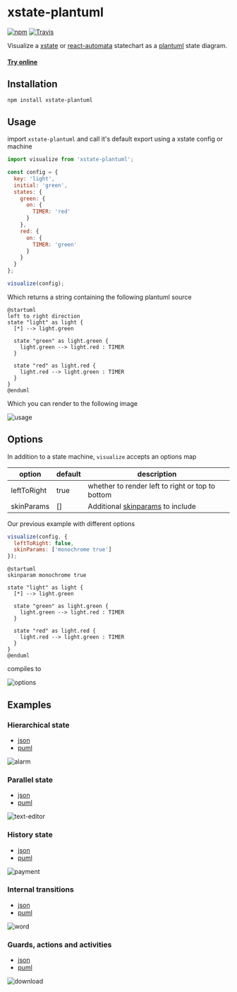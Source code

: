 # xstate-plantuml

[![npm](https://img.shields.io/npm/v/xstate-plantuml.svg?style=flat-square)](https://www.npmjs.com/package/xstate-plantuml)
[![Travis](https://img.shields.io/travis/lucmartens/xstate-plantuml.svg?style=flat-square)](https://travis-ci.org/lucmartens/xstate-plantuml/)

Visualize a [xstate](https://github.com/davidkpiano/xstate) or [react-automata](https://github.com/MicheleBertoli/react-automata) statechart as a [plantuml](https://github.com/plantuml/plantuml) state diagram.

#### [Try online](https://codesandbox.io/s/43yj22oy20?module=%2Fsrc%2Fmachine.json)


## Installation

```
npm install xstate-plantuml
```

## Usage

import `xstate-plantuml` and call it's default export using a xstate config or machine

```js
import visualize from 'xstate-plantuml';

const config = {
  key: 'light',
  initial: 'green',
  states: {
    green: {
      on: {
        TIMER: 'red'
      }
    },
    red: {
      on: {
        TIMER: 'green'
      }
    }
  }
};

visualize(config);
```

Which returns a string containing the following plantuml source

```plantuml
@startuml
left to right direction
state "light" as light {
  [*] --> light.green

  state "green" as light.green {
    light.green --> light.red : TIMER
  }

  state "red" as light.red {
    light.red --> light.green : TIMER
  }
}
@enduml
```

Which you can render to the following image

![usage](examples/usage.svg?sanitize=true)

## Options

In addition to a state machine, `visualize` accepts an options map

| option      | default | description                                                       |
| ----------- | ------- | ----------------------------------------------------------------- |
| leftToRight | true    | whether to render left to right or top to bottom                  |
| skinParams  | []      | Additional [skinparams](http://plantuml.com/skinparam) to include |

Our previous example with different options

```js
visualize(config, {
  leftToRight: false,
  skinParams: ['monochrome true']
});
```

```plantuml
@startuml
skinparam monochrome true

state "light" as light {
  [*] --> light.green

  state "green" as light.green {
    light.green --> light.red : TIMER
  }

  state "red" as light.red {
    light.red --> light.green : TIMER
  }
}
@enduml
```

compiles to

![options](examples/options.svg?sanitize=true)

## Examples

### Hierarchical state

- [json](./examples/alarm.json)
- [puml](./examples/alarm.puml)

![alarm](./examples/alarm.svg?sanitize=true)

### Parallel state

- [json](./examples/text-editor.json)
- [puml](./examples/text-editor.puml)

![text-editor](./examples/text-editor.svg?sanitize=true)

### History state

- [json](./examples/payment.json)
- [puml](./examples/payment.puml)

![payment](./examples/payment.svg?sanitize=true)

### Internal transitions

- [json](./examples/word.json)
- [puml](./examples/word.puml)

![word](./examples/word.svg?sanitize=true)

### Guards, actions and activities

- [json](./examples/download.json)
- [puml](./examples/download.puml)

![download](./examples/download.svg?sanitize=true)
